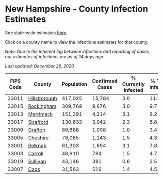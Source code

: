 # New Hampshire - County Infection Estimates

See state-wide estimates [here](/infections/us-nh).

Click on a county name to view the infections estimates for that county.

*Note: Due to the inherent lag between infections and reporting of cases, our estimates of infections are as of 14 days ago.*

*Last updated: December 26, 2020*

|   FIPS Code |                       County |   Population |   Confirmed Cases |   % Currently Infected |   % Total Infected |
|-------------|------------------------------|--------------|-------------------|------------------------|--------------------|
|       33011 | [Hillsborough](hillsborough) |      417,025 |            15,784 |                    3.0 |               11.7 |
|       33015 |     [Rockingham](rockingham) |      309,769 |             9,676 |                    3.0 |                9.7 |
|       33013 |       [Merrimack](merrimack) |      151,391 |             4,214 |                    3.1 |                8.2 |
|       33017 |       [Strafford](strafford) |      130,633 |             3,042 |                    2.3 |                6.8 |
|       33009 |           [Grafton](grafton) |       89,886 |             1,008 |                    1.0 |                3.4 |
|       33005 |         [Cheshire](cheshire) |       76,085 |             1,143 |                    1.5 |                4.3 |
|       33001 |           [Belknap](belknap) |       61,303 |             1,694 |                    3.1 |                7.8 |
|       33003 |           [Carroll](carroll) |       48,910 |               784 |                    1.5 |                4.7 |
|       33019 |         [Sullivan](sullivan) |       43,146 |               381 |                    0.6 |                2.5 |
|       33007 |                 [Coos](coos) |       31,563 |               516 |                    1.4 |                4.5 |